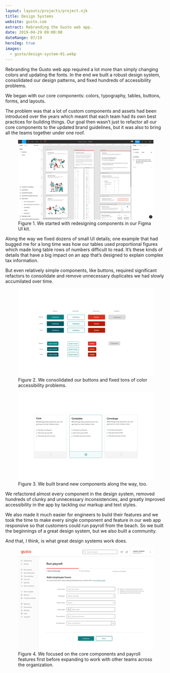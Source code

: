 ```yaml
---
layout: layouts/projects/project.njk
title: Design Systems
website: gusto.com
extract: Rebranding the Gusto web app.
date: 2019-04-29 09:00:00
dateRange: 07/19
heroImg: true
images:
  - gusto/design-system-01.webp
---
```


<p class="intro">Rebranding the Gusto web app required a lot more than simply changing colors and updating the fonts. In the end we built a robust design system, consolidated our design patterns, and fixed hundreds of accessibility problems.</p>

We began with our core components: colors, typography, tables, buttons, forms, and layouts.

The problem was that a lot of custom components and assets had been introduced over the years which meant that each team had its own best practices for building things. Our goal then wasn’t just to refactor all our core components to the updated brand guidelines, but it was also to bring all the teams together under one roof.

<figure class="project-figure">
  <img src="/images/projects/gusto/design-system-05.webp" />
  <figcaption>Figure 1. We started with redesigning components in our Figma UI kit.</figcaption>
</figure>

Along the way we fixed dozens of small UI details; one example that had bugged me for a long time was how our tables used proportional figures which made long table rows of numbers difficult to read. It’s these kinds of details that have a big impact on an app that’s designed to explain complex tax information.

But even relatively simple components, like buttons, required significant refactors to consolidate and remove unnecessary duplicates we had slowly accumilated over time.

<figure class="project-figure">
  <img src="/images/projects/gusto/design-system-02.webp" />
  <figcaption>Figure 2. We consolidated our buttons and fixed tons of color accessibility problems.</figcaption>
</figure>

<figure class="project-figure">
  <img src="/images/projects/gusto/design-system-03.webp" />
  <figcaption>Figure 3. We built brand new components along the way, too.</figcaption>
</figure>

We refactored almost every component in the design system, removed hundreds of clunky and unnecessary inconsistencies, and greatly improved accessibility in the app by tackling our markup and text styles.

We also made it much easier for engineers to build their features and we took the time to make every single component and feature in our web app responsive so that customers could run payroll from the beach. So we built the beginnings of a great design system, but we also built a community.

And that, I think, is what great design systems work does.

<figure class="project-figure">
  <img src="/images/projects/gusto/design-system-04.webp" />
  <figcaption>Figure 4. We focused on the core components and payroll features first before expanding to work with other teams across the organization.</figcaption>
</figure>
